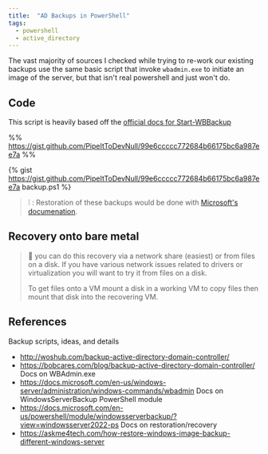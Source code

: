 ```yaml
---
title:  "AD Backups in PowerShell"
tags:
  - powershell
  - active_directory
---
```

The vast majority of sources I checked while trying to re-work our existing backups use the same basic script that invoke `wbadmin.exe` to initiate an image of the server, but that isn't real powershell and just won't do.

## Code
 This script is heavily based off the [official docs for Start-WBBackup](https://docs.microsoft.com/en-us/powershell/module/windowsserverbackup/start-wbbackup?view=windowsserver2022-ps)

%% 
https://gist.github.com/PipeItToDevNull/99e6ccccc772684b66175bc6a987ee7a 
%% 

{% gist https://gist.github.com/PipeItToDevNull/99e6ccccc772684b66175bc6a987ee7a backup.ps1 %}

> :grey_exclamation: : Restoration of these backups would be done with [Microsoft's documenation](https://docs.microsoft.com/en-us/windows-server-essentials/manage/restore-or-repair-your-server-running-windows-server-essentials#BKMK_Restore_1).

## Recovery onto bare metal
> :pencil: you can do this recovery via a network share (easiest) or from files on a disk. If you have various network issues related to drivers or virtualization you will want to try it from files on a disk. 
> 
> To get files onto a VM mount a disk in a working VM to copy files then mount that disk into the recovering VM.

## References
Backup scripts, ideas, and details
* http://woshub.com/backup-active-directory-domain-controller/
* https://bobcares.com/blog/backup-active-directory-domain-controller/
Docs on WBAdmin.exe
* https://docs.microsoft.com/en-us/windows-server/administration/windows-commands/wbadmin
Docs on WindowsServerBackup PowerShell module
* https://docs.microsoft.com/en-us/powershell/module/windowsserverbackup/?view=windowsserver2022-ps
Docs on restoration/recovery
* https://askme4tech.com/how-restore-windows-image-backup-different-windows-server